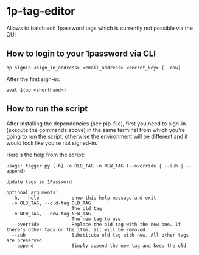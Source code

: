 # 1p-tag-editor
Allows to batch edit 1password tags which is currently not possible via the GUI

## How to login to your 1password via CLI

`op signin <sign_in_address> <email_address> <secret_key> [--raw]`

After the first sign-in:

`eval $(op <shorthand>)`

## How to run the script

After installing the dependencies (see pip-file), first you need to sign-in (execute the commands above) in the same terminal from which you're going to run the script, otherwise the environment will be different and it would look like you're not signed-in.

Here's the help from the script:

```
usage: tagger.py [-h] -o OLD_TAG -n NEW_TAG (--override | --sub | --append)

Update tags in 1Password

optional arguments:
  -h, --help            show this help message and exit
  -o OLD_TAG, --old-tag OLD_TAG
                        The old tag
  -n NEW_TAG, --new-tag NEW_TAG
                        The new tag to use
  --override            Replace the old tag with the new one. If there's other tags on the item, all will be removed
  --sub                 Substitute old tag with new. All other tags are preserved
  --append              Simply append the new tag and keep the old
  ```